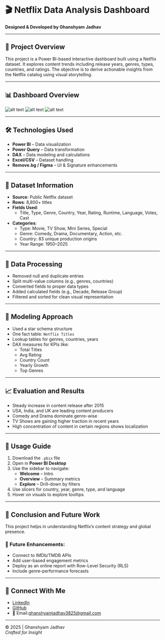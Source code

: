 # 🎬 Netflix Data Analysis Dashboard  
**Designed & Developed by Ghanshyam Jadhav**

---

## 📌 Project Overview  
This project is a Power BI-based interactive dashboard built using a Netflix dataset. It explores content trends including release years, genres, types, countries, and ratings. The objective is to derive actionable insights from the Netflix catalog using visual storytelling.

---


## 📊 Dashboard Overview
![alt text](Assets/screenshot_1.png)
![alt text](Assets/screenshot_2.png)
![alt text](Assets/screenshot_3.png)

---

## 🛠 Technologies Used  
- **Power BI** – Data visualization  
- **Power Query** – Data transformation  
- **DAX** – Data modeling and calculations  
- **Excel/CSV** – Dataset handling  
- **Remove.bg / Figma** – UI & Signature enhancements

---

## 📂 Dataset Information  
- **Source**: Public Netflix dataset  
- **Rows**: 8,800+ titles  
- **Fields Used**:
  - Title, Type, Genre, Country, Year, Rating, Runtime, Language, Votes, Cast
- **Categories**:
  - Type: Movie, TV Show, Mini Series, Special
  - Genre: Comedy, Drama, Documentary, Action, etc.
  - Country: 83 unique production origins
  - Year Range: 1950–2025

---

## 🔄 Data Processing  
- Removed null and duplicate entries  
- Split multi-value columns (e.g., genres, countries)  
- Converted fields to proper data types  
- Added calculated fields (e.g., Decade, Release Group)  
- Filtered and sorted for clean visual representation

---

## 🧠 Modeling Approach  
- Used a star schema structure  
- One fact table: `Netflix Titles`  
- Lookup tables for genres, countries, years  
- DAX measures for KPIs like:
  - Total Titles  
  - Avg Rating  
  - Country Count  
  - Yearly Growth  
  - Top Genres  

---

## 📈 Evaluation and Results  
- Steady increase in content release after 2015  
- USA, India, and UK are leading content producers  
- Comedy and Drama dominate genre-wise  
- TV Shows are gaining higher traction in recent years  
- High concentration of content in certain regions shows localization

---

## 📘 Usage Guide  
1. Download the `.pbix` file  
2. Open in **Power BI Desktop**  
3. Use the sidebar to navigate:
   - **Welcome** – Intro
   - **Overview** – Summary metrics
   - **Explore** – Drill-down by filters
4. Use slicers for country, year, genre, type, and language  
5. Hover on visuals to explore tooltips

---

## 🚀 Conclusion and Future Work  
This project helps in understanding Netflix’s content strategy and global presence.

### 🔮 Future Enhancements:
- Connect to IMDb/TMDB APIs  
- Add user-based engagement metrics  
- Deploy as an online report with Row-Level Security (RLS)  
- Include genre-performance forecasts

---

## 🔗 Connect With Me  
- [LinkedIn](https://www.linkedin.com/in/ghanshyamjadhav/)
- [GitHub](https://github.com/ghanshyamjadhav2125)
- 📧 Email:ghanshyamjadhav3825@gmail.com

---

© 2025 | Ghanshyam Jadhav  
_Crafted for Insight_
